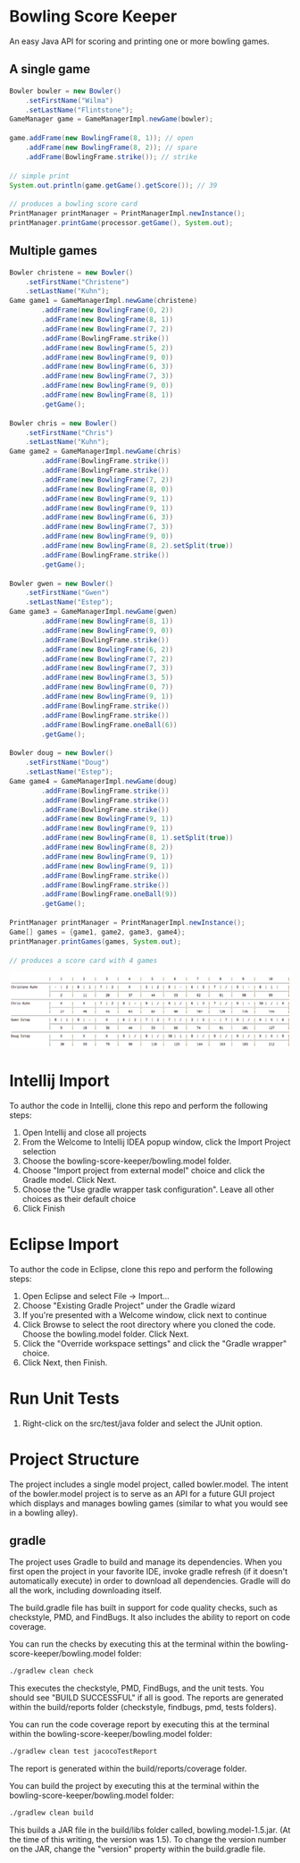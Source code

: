 # Bowling Score Keeper
An easy Java API for scoring and printing one or more bowling games.

## A single game

```Java
Bowler bowler = new Bowler()
    .setFirstName("Wilma")
    .setLastName("Flintstone");
GameManager game = GameManagerImpl.newGame(bowler);

game.addFrame(new BowlingFrame(8, 1)); // open
    .addFrame(new BowlingFrame(8, 2)); // spare
    .addFrame(BowlingFrame.strike()); // strike

// simple print
System.out.println(game.getGame().getScore()); // 39

// produces a bowling score card
PrintManager printManager = PrintManagerImpl.newInstance();
printManager.printGame(processor.getGame(), System.out);
```

## Multiple games
```Java
Bowler christene = new Bowler()
    .setFirstName("Christene")
    .setLastName("Kuhn");
Game game1 = GameManagerImpl.newGame(christene)
        .addFrame(new BowlingFrame(0, 2))
        .addFrame(new BowlingFrame(8, 1))
        .addFrame(new BowlingFrame(7, 2))
        .addFrame(BowlingFrame.strike())
        .addFrame(new BowlingFrame(5, 2))
        .addFrame(new BowlingFrame(9, 0))
        .addFrame(new BowlingFrame(6, 3))
        .addFrame(new BowlingFrame(7, 3))
        .addFrame(new BowlingFrame(9, 0))
        .addFrame(new BowlingFrame(8, 1))
        .getGame();

Bowler chris = new Bowler()
    .setFirstName("Chris")
    .setLastName("Kuhn");
Game game2 = GameManagerImpl.newGame(chris)
        .addFrame(BowlingFrame.strike())
        .addFrame(BowlingFrame.strike())
        .addFrame(new BowlingFrame(7, 2))
        .addFrame(new BowlingFrame(8, 0))
        .addFrame(new BowlingFrame(9, 1))
        .addFrame(new BowlingFrame(9, 1))
        .addFrame(new BowlingFrame(6, 3))
        .addFrame(new BowlingFrame(7, 3))
        .addFrame(new BowlingFrame(9, 0))
        .addFrame(new BowlingFrame(8, 2).setSplit(true))
        .addFrame(BowlingFrame.strike())
        .getGame();

Bowler gwen = new Bowler()
    .setFirstName("Gwen")
    .setLastName("Estep");
Game game3 = GameManagerImpl.newGame(gwen)
        .addFrame(new BowlingFrame(8, 1))
        .addFrame(new BowlingFrame(9, 0))
        .addFrame(BowlingFrame.strike())
        .addFrame(new BowlingFrame(6, 2))
        .addFrame(new BowlingFrame(7, 2))
        .addFrame(new BowlingFrame(7, 3))
        .addFrame(new BowlingFrame(3, 5))
        .addFrame(new BowlingFrame(0, 7))
        .addFrame(new BowlingFrame(9, 1))
        .addFrame(BowlingFrame.strike())
        .addFrame(BowlingFrame.strike())
        .addFrame(BowlingFrame.oneBall(6))
        .getGame();

Bowler doug = new Bowler()
    .setFirstName("Doug")
    .setLastName("Estep");
Game game4 = GameManagerImpl.newGame(doug)
        .addFrame(BowlingFrame.strike())
        .addFrame(BowlingFrame.strike())
        .addFrame(BowlingFrame.strike())
        .addFrame(new BowlingFrame(9, 1))
        .addFrame(new BowlingFrame(9, 1))
        .addFrame(new BowlingFrame(8, 1).setSplit(true))
        .addFrame(new BowlingFrame(8, 2))
        .addFrame(new BowlingFrame(9, 1))
        .addFrame(new BowlingFrame(9, 1))
        .addFrame(BowlingFrame.strike())
        .addFrame(BowlingFrame.strike())
        .addFrame(BowlingFrame.oneBall(9))
        .getGame();

PrintManager printManager = PrintManagerImpl.newInstance();
Game[] games = {game1, game2, game3, game4};
printManager.printGames(games, System.out);

// produces a score card with 4 games
```

![Game Screen Shot](game.png)

# Intellij Import
To author the code in Intellij, clone this repo and perform the following steps:

1. Open Intellij and close all projects
2. From the Welcome to Intellij IDEA popup window, click the Import Project selection
3. Choose the bowling-score-keeper/bowling.model folder.
3. Choose "Import project from external model" choice and click the Gradle model. Click Next.
4. Choose the "Use gradle wrapper task configuration".  Leave all other choices as their default choice
5. Click Finish

# Eclipse Import
To author the code in Eclipse, clone this repo and perform the following steps:

1. Open Eclipse and select File -> Import...
2. Choose "Existing Gradle Project" under the Gradle wizard
3. If you're presented with a Welcome window, click next to continue
4. Click Browse to select the root directory where you cloned the code. Choose the bowling.model folder. Click Next.
5. Click the "Override workspace settings" and click the "Gradle wrapper" choice.
6. Click Next, then Finish.

# Run Unit Tests
1. Right-click on the src/test/java folder and select the JUnit option.

# Project Structure
The project includes a single model project, called bowler.model.  The intent of the bowler.model project is to serve as an API for a future GUI project which displays and manages bowling games (similar to what you would see in a bowling alley).  

## gradle
The project uses Gradle to build and manage its dependencies. When you first open the project in your favorite IDE, invoke gradle refresh (if it doesn't automatically execute) in order to download all dependencies.  Gradle will do all the work, including downloading itself.

The build.gradle file has built in support for code quality checks, such as checkstyle, PMD, and FindBugs.  It also includes the ability to report on code coverage.

You can run the checks by executing this at the terminal within the bowling-score-keeper/bowling.model folder:

```sh
./gradlew clean check
```

This executes the checkstyle, PMD, FindBugs, and the unit tests.  You should see "BUILD SUCCESSFUL" if all is good.  The reports are generated within the build/reports folder (checkstyle, findbugs, pmd, tests folders).

You can run the code coverage report by executing this at the terminal within the bowling-score-keeper/bowling.model folder:

```sh
./gradlew clean test jacocoTestReport
```

The report is generated within the build/reports/coverage folder.

You can build the project by executing this at the terminal within the bowling-score-keeper/bowling.model folder:

```sh
./gradlew clean build
```

This builds a JAR file in the build/libs folder called, bowling.model-1.5.jar. (At the time of this writing, the version was 1.5). To change the version number on the JAR, change the "version" property within the build.gradle file.
